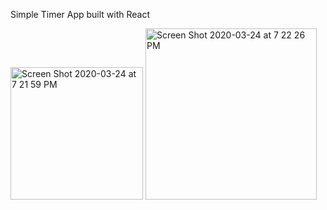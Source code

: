 Simple Timer App built with React

<img width="212" alt="Screen Shot 2020-03-24 at 7 21 59 PM" src="https://user-images.githubusercontent.com/40013860/77492425-294d1c80-6e06-11ea-9449-ea3857e22ddb.png">

<img width="274" alt="Screen Shot 2020-03-24 at 7 22 26 PM" src="https://user-images.githubusercontent.com/40013860/77492428-2baf7680-6e06-11ea-827a-017417c52fe8.png">

